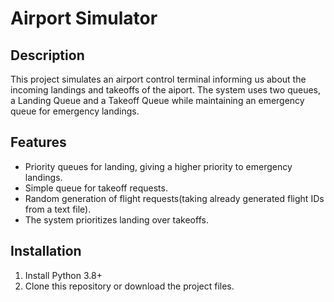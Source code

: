 # Airport Simulator

## Description 
This project simulates an airport control terminal informing us about the incoming landings and takeoffs of the aiport. 
The system uses two queues, a Landing Queue and a Takeoff Queue while maintaining an emergency queue for emergency landings. 

## Features 
- Priority queues for landing, giving a higher priority to emergency landings.
- Simple queue for takeoff requests.
- Random generation of flight requests(taking already generated flight IDs from a text file).
- The system prioritizes landing over takeoffs.

## Installation
1. Install Python 3.8+
2. Clone this repository or download the project files.



